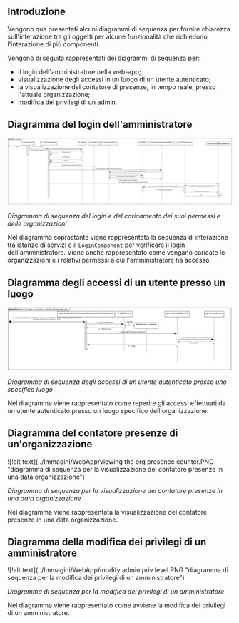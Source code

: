 ## Introduzione

Vengono qua presentati alcuni diagrammi di sequenza per fornire chiarezza sull'interazione tra gli oggetti per alcune funzionalità che richiedono l'interazione di più componenti.

Vengono di seguito rappresentati dei diagrammi di sequenza per:

-   il login dell'amministratore nella web-app;
-   visualizzazione degli accessi in un luogo di un utente autenticato;
-   la visualizzazione del contatore di presenze, in tempo reale, presso l'attuale organizzazione;
-   modifica dei privilegi di un admin.


## Diagramma del login dell'amministratore

![!alt text](../Immagini/WebApp/login.PNG "diagramma di sequenza del login e del caricamento dei permessi e delle organizzazioni")
<figcaption> <em> Diagramma di sequenza del login e del caricamento dei suoi permessi e delle organizzazioni </em> </figcaption>

Nel diagramma soprastante viene rappresentata la sequenza di interazione tra istanze di servizi e il `LoginComponent` per verificare il login dell'amministratore. Viene anche rappresentato come vengano caricate le organizzazioni e i relativi permessi a cui l'amministratore ha accesso.


## Diagramma degli accessi di un utente presso un luogo

![!alt text](../Immagini/WebApp/SEQ_singleUserAccessesByName.PNG "diagramma di sequenza degli accessi di un utente autenticato presso uno specifico luogo")
<figcaption> <em> Diagramma di sequenza degli accessi di un utente autenticato presso uno specifico luogo </em> </figcaption>

Nel diagramma viene rappresentato come reperire gli accessi effettuati da un utente autenticato presso un luogo specifico dell'organizzazione.

## Diagramma del contatore presenze di un'organizzazione

![!alt text](../Immagini/WebApp/viewing the org presence counter.PNG "diagramma di sequenza per la visualizzazione del contatore presenze in una data organizzazione")
<figcaption> <em> Diagramma di sequenza per la visualizzazione del contatore presenze in una data organizzazione </em> </figcaption>

Nel diagramma viene rappresentata la visualizzazione del contatore presenze in una data organizzazione.

## Diagramma della modifica dei privilegi di un amministratore

![!alt text](../Immagini/WebApp/modify admin priv level.PNG "diagramma di sequenza per la modifica dei privilegi di un amministratore")
<figcaption> <em> Diagramma di sequenza per la modifica dei privilegi di un amministratore </em> </figcaption>

Nel diagramma viene rappresentato come avviene la modifica dei privilegi di un amministratore.
